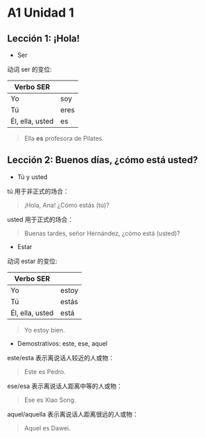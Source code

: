 # A1 Unidad 1

## Lección 1: ¡Hola!

- Ser

动词 ser 的变位:

|Verbo SER ||
|---|---|
|Yo | soy |
|Tú | eres |
|Él, ella, usted | es |

> Ella **es** profesora de Pilates.

## Lección 2: Buenos días, ¿cómo está usted?

- Tú y usted

tú 用于非正式的场合：

> ¡Hola, Ana! ¿Cómo estás (tú)?

usted 用于正式的场合：

> Buenas tardes, señor Hernández, ¿cómo está (usted)?

- Estar

动词 estar 的变位:

|Verbo SER ||
|---|---|
|Yo | estoy |
|Tú | estás |
|Él, ella, usted | está |

> Yo estoy bien.

- Demostrativos: este, ese, aquel

este/esta 表示离说话人较近的人或物：

> Este es Pedro.

ese/esa 表示离说话人距离中等的人或物：

> Ese es Xiao Song.

aquel/aquella 表示离说话人距离很远的人或物：
> Aquel es Dawei.
